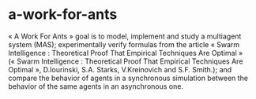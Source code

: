 # a-work-for-ants

« A Work For Ants » goal is to model, implement and study a multiagent system (MAS); experimentally verify formulas from the article  « Swarm Intelligence : Theoretical Proof That Empirical Techniques Are Optimal » (« Swarm Intelligence : Theoretical Proof That Empirical Techniques Are Optimal », D.Iourinski, S.A. Starks, V.Kreinovich and S.F. Smith.); and compare the behavior of agents in a synchronous simulation between the behavior of the same agents in an asynchronous one.
